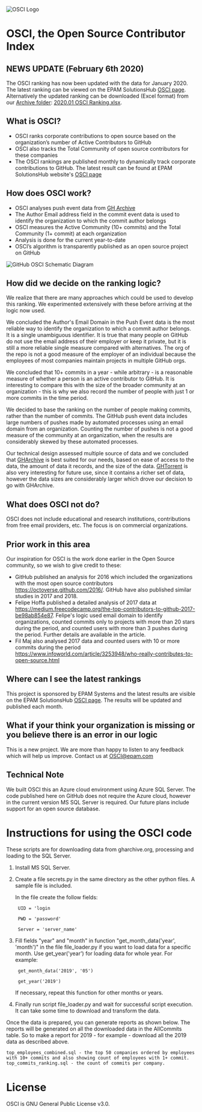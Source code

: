 ![OSCI Logo](https://github.com/epam/OSCI/blob/master/images/OSCI_Logo.png)
# OSCI, the Open Source Contributor Index

## NEWS UPDATE (February 6th 2020)

The OSCI ranking has now been updated with the data for January 2020.  
The latest ranking can be viewed on the EPAM SolutionsHub [OSCI page](https://solutionshub.epam.com/osci).
Alternatively the updated ranking can be downloaded (Excel format) from our [Archive folder](Archive): [2020.01 OSCI Ranking.xlsx](Archive/2020.01_OSCI_Ranking.xlsx).

## What is OSCI?

* OSCI ranks corporate contributions to open source based on the organization’s number of Active Contributors to GitHub
* OSCI also tracks the Total Community of open source contributors for these companies
* The OSCI rankings are published monthly to dynamically track corporate contributions to GitHub. The latest result can be found at EPAM SolutionsHub website's [OSCI page](https://solutionshub.epam.com/osci)

## How does OSCI work?

* OSCI analyses push event data from [GH Archive](https://www.gharchive.org/)
* The Author Email address field in the commit event data is used to identify the organization to which the commit author belongs
* OSCI measures the Active Community (10+ commits) and the Total Community (1+ commit) at each organization
* Analysis is done for the current year-to-date
* OSCI’s algorithm is transparently published as an open source project on GitHub


![GitHub OSCI Schematic Diagram](https://github.com/epam/OSCI/blob/master/images/GitHub_OSCI_Schematic.png)

## How did we decide on the ranking logic?

We realize that there are many approaches which could be used to develop this ranking. We experimented extensively with these before arriving at the logic now used.

We concluded the Author's Email Domain in the Push Event data is the most reliable way to identify the organization to which a commit author belongs. It is a single unambiguous identifier. 
It is true that many people on GitHub do not use the email address of their employer or keep it private, but it is still a more reliable single measure compared with alternatives.  The org of the repo is not a good measure of the employer of an individual because the employees of most companies maintain projects in multiple GitHub orgs.

We concluded that 10+ commits in a year - while arbitrary - is a reasonable measure of whether a person is an active contributor to GitHub. 
It is interesting to compare this with the size of the broader community at an organization - this is why we also record the number of people with just 1 or more commits in the time period.

We decided to base the ranking on the number of people making commits, rather than the number of commits.  The GitHub push event data includes large numbers of pushes made by automated processes using an email domain from an organization. Counting the number of pushes is not a good measure of the community at an organization, when the results are considerably skewed by these automated processes. 

Our technical design assessed multiple source of data and we concluded that [GHArchive](https://www.gharchive.org/) is best suited for our needs, based on ease of access to the data, the amount of data it records, and the size of the data. 
[GHTorrent](http://ghtorrent.org/) is also very interesting for  future use, since it contains a richer set of data, however the data sizes are considerably larger which drove our decision to go with GHArchive.

## What does OSCI not do?

OSCI does not include educational and research institutions, contributions from free email providers, etc. The focus is on commercial organizations.

## Prior work in this area

Our inspiration for OSCI is the work done earlier in the Open Source community, so we wish to give credit to these:
* GitHub published an analysis for 2016 which included the organizations with the most open source contributors https://octoverse.github.com/2016/. GitHub have also published similar studies in 2017 and 2018.
* Felipe Hoffa published a detailed analysis of 2017 data at https://medium.freecodecamp.org/the-top-contributors-to-github-2017-be98ab854e87. Felipe's logic used email domain to identify organizations, counted commits only to projects with more than 20 stars during the period, and counted users with more than 3 pushes during the period. Further details are available in the article.
* Fil Maj also analysed 2017 data and counted users with 10 or more commits during the period https://www.infoworld.com/article/3253948/who-really-contributes-to-open-source.html


## Where can I see the latest rankings
This project is sponsored by EPAM Systems and the latest results are visible on the EPAM SolutionsHub [OSCI page](https://solutionshub.epam.com/osci). The results will be updated and published each month.

## What if your think your organization is missing or you believe there is an error in our logic
This is a new project. We are more than happy to listen to any feedback which will help us improve.
Contact us at OSCI@epam.com

## Technical Note
We built OSCI this an Azure cloud environment using Azure SQL Server. The code published here on GitHub does not require the Azure cloud, however in the current version MS SQL Server is required. Our future plans include support for an open source database.

# Instructions for using the OSCI code

These scripts are for downloading data from gharchive.org, processing and loading to the SQL Server.

1) Install MS SQL Server.

2) Create a file secrets.py in the same directory as the other python files. A sample file is included.
   
   In the file create the follow fields:
                   
        UID = 'login        
   
        PWD = 'password'
   
        Server = 'server_name'

3) Fill fields "year" and "month" in function "get_month_data('year', 'month')" in the file 
   file_loader.py if you want to load data for a specific month.  Use get_year('year') for loading data for whole year.
   For example: 
        
        get_month_data('2019', '05')
        
        get_year('2019')
   
   If necessary, repeat this function for other months or years.

4) Finally run script file_loader.py and wait for successful script execution. It can take some time to download and transform the data.

Once the data is prepared, you can generate reports as shown below. The reports will be generated on all the downloaded data in the AllCommits table. So to make a report for 2019 - for example - download all the 2019 data as described above.

    top_employees_combined.sql - the top 50 companies ordered by employees with 10+ commits and also showing count of employees with 1+ commit. 
    top_commits_ranking.sql - the count of commits per company.
    
    
# License
OSCI is GNU General Public License v3.0.
